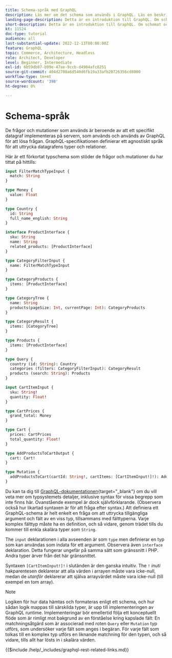 ```yaml
---
title: Schema-språk med GraphQL
description: Läs mer om det schema som används i GraphQL. Läs en beskrivning av schemat tillsammans med några intressanta mönster och sätt att läsa schemat.
landing-page-description: Detta är en introduktion till GraphQL. Om schemat och hur vissa element ska tolkas
short-description: Detta är en introduktion till GraphQL. Om schemat och hur vissa element ska tolkas
kt: 11524
doc-type: tutorial
audience: all
last-substantial-update: 2022-12-13T00:00:00Z
feature: GraphQL
topic: Commerce, Architecture, Headless
role: Architect, Developer
level: Beginner, Intermediate
exl-id: 6b59db07-b99e-47ae-9ccb-d4904afc8251
source-git-commit: 404d2708a6d540d6fb19a33afb20726356cd8000
workflow-type: tm+mt
source-wordcount: '398'
ht-degree: 0%

---
```


# Schema-språk

De frågor och mutationer som används är beroende av att ett specifikt datagraf implementeras på servern, som används och används av GraphQL för att lösa frågan. GraphQL-specifikationen definierar ett agnostiskt språk för att uttrycka datagrafens typer och relationer.

Här är ett förkortat typschema som stöder de frågor och mutationer du har tittat på hittills:

```graphql
input FilterMatchTypeInput {
  match: String
}

type Money {
  value: Float
}

type Country {
  id: String
  full_name_english: String
}

interface ProductInterface {
  sku: String
  name: String
  related_products: [ProductInterface]
}

type CategoryFilterInput {
  name: FilterMatchTypeInput
}

type CategoryProducts {
  items: [ProductInterface]
}

type CategoryTree {
  name: String
  products(pageSize: Int, currentPage: Int): CategoryProducts
}

type CategoryResult {
  items: [CategoryTree]
}

type Products {
  items: [ProductInterface]
}

type Query {
  country (id: String): Country
  categories (filters: CategoryFilterInput): CategoryResult
  products (search: String): Products
}

input CartItemInput {
  sku: String!
  quantity: Float!
}

type CartPrices {
  grand_total: Money
}

type Cart {
  prices: CartPrices
  total_quantity: Float!
}

type AddProductsToCartOutput {
  cart: Cart!
}

type Mutation {
  addProductsToCart(cartId: String!, cartItems: [CartItemInput!]!): AddProductsToCartOutput
}
```

Du kan ta dig till [GraphQL-dokumentationen](https://graphql.org/learn/schema/){target="_blank"} om du vill veta mer om typsystemets detaljer, inklusive syntax för vissa begrepp som inte finns här. Ovanstående exempel är dock självförklarande. (Observera också hur likartad syntaxen är för att fråga efter syntax.) Att definiera ett GraphQL-schema är helt enkelt en fråga om att uttrycka tillgängliga argument och fält av en viss typ, tillsammans med fälttyperna. Varje komplex fälttyp måste ha en definition, och så vidare, genom trädet tills du kommer till enkla skalära typer som `String`.

The `input` deklarationen i alla avseenden är som `type` men definierar en typ som kan användas som indata för ett argument. Observera även `interface` deklaration. Detta fungerar ungefär på samma sätt som gränssnitt i PHP. Andra typer ärver från det här gränssnittet.

Syntaxen `[CartItemInput!]!` i slutänden är den ganska intuitiv. The `!` _inuti_ hakparentesen deklarerar att alla värden i arrayen måste vara icke-null, medan de _utanför_ deklarerar att själva arrayvärdet måste vara icke-null (till exempel en tom array).

>[!NOTE]
>
>Logiken för hur data hämtas och formateras enligt ett schema, och hur sådan logik mappas till särskilda typer, är upp till implementeringen av GraphQL runtime. Implementeringar bör emellertid följa ett konceptuellt flöde som är rimligt mot bakgrund av en förståelse kring kapslade fält: En matchningsåtgärd som är associerad med roten `Query` eller `Mutation` typ utförs, som undersöker varje fält som anges i begäran. För varje fält som tolkas till en komplex typ utförs en liknande matchning för den typen, och så vidare, tills allt har lösts in i skalära värden.

{{$include /help/_includes/graphql-rest-related-links.md}}
